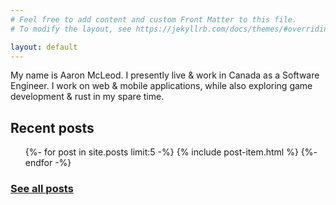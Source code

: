 ```yaml
---
# Feel free to add content and custom Front Matter to this file.
# To modify the layout, see https://jekyllrb.com/docs/themes/#overriding-theme-defaults

layout: default
---
```


My name is Aaron McLeod. I presently live & work in Canada as a Software Engineer. I work on web & mobile applications, while also exploring game development & rust in my spare time.

<h2 class="post-list-heading">Recent posts</h2>

<ul class="post-list">
  {%- for post in site.posts limit:5 -%}
    {% include post-item.html %}
  {%- endfor -%}
</ul>

<h3>
  <a href="/blog">See all posts</a>
</h3>